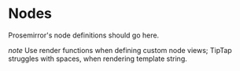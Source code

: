 # Nodes
Prosemirror's node definitions should go here.

*note*
Use render functions when defining custom node views; TipTap struggles with spaces, when rendering template string.
